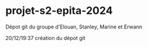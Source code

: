 # projet-s2-epita-2024
Dépot git du groupe d'Elouan, Stanley, Marine et Erwann


20/12/19:37 création du dépot git

